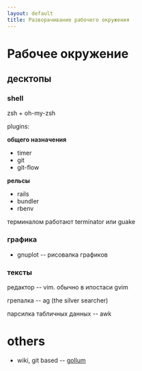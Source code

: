 ```yaml
---
layout: default
title: Разворачивание рабочего окружения
---
```

# Рабочее окружение
## десктопы

### shell

zsh + oh-my-zsh

plugins:

__общего назначения__

* timer
* git
* git-flow

__рельсы__

* rails
* bundler
* rbenv

терминалом работают terminator или guake

### графика

* gnuplot -- рисовалка графиков

### тексты

редактор -- vim. обычно в ипостаси gvim

грепалка -- ag (the silver searcher)

парсилка табличных данных -- awk

# others

* wiki, git based -- [gollum](https://github.com/gollum/gollum)
